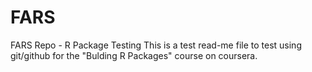 # FARS
FARS Repo - R Package Testing
This is a test read-me file to test using git/github for the "Bulding R Packages" course on coursera.
